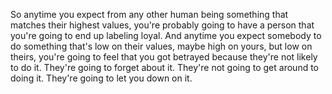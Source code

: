  So anytime you expect from any other human being something that matches their highest values, you're probably going to have a person that you're going to end up labeling loyal. And anytime you expect somebody to do something that's low on their values, maybe high on yours, but low on theirs, you're going to feel that you got betrayed because they're not likely to do it. They're going to forget about it. They're not going to get around to doing it. They're going to let you down on it.